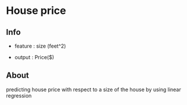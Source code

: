 # House price
## Info
- feature : size (feet^2)

- output : Price($)
## About

predicting house price with respect to a size of the house by using linear regression